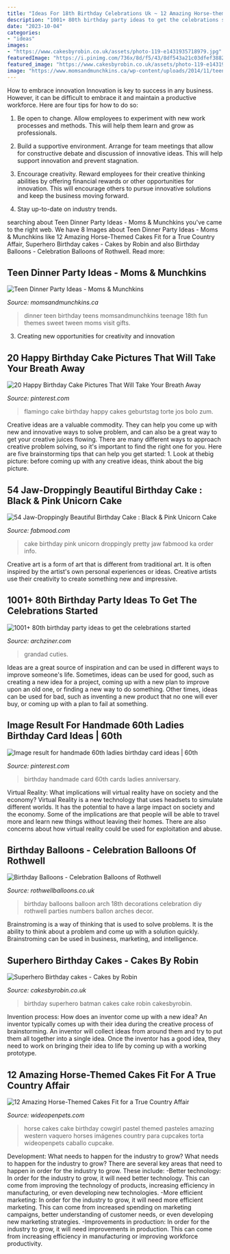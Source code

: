 ```yaml
---
title: "Ideas For 18th Birthday Celebrations Uk ~ 12 Amazing Horse-themed Cakes Fit For A True Country Affair"
description: "1001+ 80th birthday party ideas to get the celebrations started"
date: "2023-10-04"
categories:
- "ideas"
images:
- "https://www.cakesbyrobin.co.uk/assets/photo-119-e1431935718979.jpg"
featuredImage: "https://i.pinimg.com/736x/8d/f5/43/8df543a21c03dfef3882244ec5b0359d.jpg"
featured_image: "https://www.cakesbyrobin.co.uk/assets/photo-119-e1431935718979.jpg"
image: "https://www.momsandmunchkins.ca/wp-content/uploads/2014/11/teen-dinner-party-ideas.jpg"
---
```



How to embrace innovation
Innovation is key to success in any business. However, it can be difficult to embrace it and maintain a productive workforce. Here are four tips for how to do so:
1) Be open to change. Allow employees to experiment with new work processes and methods. This will help them learn and grow as professionals.

2) Build a supportive environment. Arrange for team meetings that allow for constructive debate and discussion of innovative ideas. This will help support innovation and prevent stagnation.

3) Encourage creativity. Reward employees for their creative thinking abilities by offering financial rewards or other opportunities for innovation. This will encourage others to pursue innovative solutions and keep the business moving forward.

4) Stay up-to-date on industry trends.

	

		
searching about Teen Dinner Party Ideas - Moms &amp; Munchkins you've came to the right web. We have 8 Images about Teen Dinner Party Ideas - Moms &amp; Munchkins like 12 Amazing Horse-Themed Cakes Fit for a True Country Affair, Superhero Birthday cakes - Cakes by Robin and also Birthday Balloons - Celebration Balloons of Rothwell. Read more:
		
    
## Teen Dinner Party Ideas - Moms &amp; Munchkins

<img loading=lazy src="https://www.momsandmunchkins.ca/wp-content/uploads/2014/11/teen-dinner-party-ideas.jpg" onerror="this.onerror=null;this.src='https://tse2.mm.bing.net/th?id=OIP.WyZd9bcYYMzf6qFPbyPQ6QHaMd&amp;pid=15.1';" alt="Teen Dinner Party Ideas - Moms &amp; Munchkins">

_Source: momsandmunchkins.ca_

>dinner teen birthday teens momsandmunchkins teenage 18th fun themes sweet tween moms visit gifts. 

	

3. Creating new opportunities for creativity and innovation 

    
## 20 Happy Birthday Cake Pictures That Will Take Your Breath Away

<img loading=lazy src="https://i.pinimg.com/736x/15/8a/e5/158ae5d2eeb4fc6af9b319127185bd8f.jpg" onerror="this.onerror=null;this.src='https://tse3.mm.bing.net/th?id=OIP.xwSluJP8aB10rbhkdv4OCAHaKm&amp;pid=15.1';" alt="20 Happy Birthday Cake Pictures That Will Take Your Breath Away">

_Source: pinterest.com_

>flamingo cake birthday happy cakes geburtstag torte jos bolo zum. 

	

Creative ideas are a valuable commodity. They can help you come up with new and innovative ways to solve problem, and can also be a great way to get your creative juices flowing. There are many different ways to approach creative problem solving, so it's important to find the right one for you. Here are five brainstorming tips that can help you get started: 1. Look at thebig picture: before coming up with any creative ideas, think about the big picture.

    
## 54 Jaw-Droppingly Beautiful Birthday Cake : Black &amp; Pink Unicorn Cake

<img loading=lazy src="https://www.fabmood.com/inspiration/wp-content/uploads/2020/11/cake-idea-5.jpg" onerror="this.onerror=null;this.src='https://tse3.mm.bing.net/th?id=OIP.P2PIL5O6_5_Y55yoWNIp8QHaM9&amp;pid=15.1';" alt="54 Jaw-Droppingly Beautiful Birthday Cake : Black &amp; Pink Unicorn Cake">

_Source: fabmood.com_

>cake birthday pink unicorn droppingly pretty jaw fabmood ka order info. 

	

Creative art is a form of art that is different from traditional art. It is often inspired by the artist's own personal experiences or ideas. Creative artists use their creativity to create something new and impressive.

    
## 1001+ 80th Birthday Party Ideas To Get The Celebrations Started

<img loading=lazy src="https://archziner.com/wp-content/uploads/2020/05/cake-decorated-with-family-members-made-out-of-fondant-80th-birthday-ideas-grandad-dad.jpg" onerror="this.onerror=null;this.src='https://tse3.mm.bing.net/th?id=OIP.jbVo08es_CLOgy7Lb2MnPAHaJ3&amp;pid=15.1';" alt="1001+ 80th birthday party ideas to get the celebrations started">

_Source: archziner.com_

>grandad cuties. 

	

Ideas are a great source of inspiration and can be used in different ways to improve someone's life. Sometimes, ideas can be used for good, such as creating a new idea for a project, coming up with a new plan to improve upon an old one, or finding a new way to do something. Other times, ideas can be used for bad, such as inventing a new product that no one will ever buy, or coming up with a plan to fail at something.

    
## Image Result For Handmade 60th Ladies Birthday Card Ideas | 60th

<img loading=lazy src="https://i.pinimg.com/736x/8d/f5/43/8df543a21c03dfef3882244ec5b0359d.jpg" onerror="this.onerror=null;this.src='https://tse1.mm.bing.net/th?id=OIP.kb3yIyhSYzsczCzLdmvgFwHaIS&amp;pid=15.1';" alt="Image result for handmade 60th ladies birthday card ideas | 60th">

_Source: pinterest.com_

>birthday handmade card 60th cards ladies anniversary. 

	

Virtual Reality: What implications will virtual reality have on society and the economy?
Virtual Reality is a new technology that uses headsets to simulate different worlds. It has the potential to have a large impact on society and the economy. Some of the implications are that people will be able to travel more and learn new things without leaving their homes. There are also concerns about how virtual reality could be used for exploitation and abuse.

    
## Birthday Balloons - Celebration Balloons Of Rothwell

<img loading=lazy src="https://www.rothwellballoons.co.uk/wp-content/uploads/2016/05/Birthday-Balloon2.jpg" onerror="this.onerror=null;this.src='https://tse4.mm.bing.net/th?id=OIP.ABXhRG7kRpeinn9Ju119kgHaFj&amp;pid=15.1';" alt="Birthday Balloons - Celebration Balloons of Rothwell">

_Source: rothwellballoons.co.uk_

>birthday balloons balloon arch 18th decorations celebration diy rothwell parties numbers ballon arches decor. 

	

Brainstroming is a way of thinking that is used to solve problems. It is the ability to think about a problem and come up with a solution quickly. Brainstroming can be used in business, marketing, and intelligence.

    
## Superhero Birthday Cakes - Cakes By Robin

<img loading=lazy src="https://www.cakesbyrobin.co.uk/assets/photo-119-e1431935718979.jpg" onerror="this.onerror=null;this.src='https://tse3.mm.bing.net/th?id=OIP.cQiMREifEranU3XlXxp1ngHaJ4&amp;pid=15.1';" alt="Superhero Birthday cakes - Cakes by Robin">

_Source: cakesbyrobin.co.uk_

>birthday superhero batman cakes cake robin cakesbyrobin. 

	

Invention process: How does an inventor come up with a new idea?
An inventor typically comes up with their idea during the creative process of brainstorming. An inventor will collect ideas from around them and try to put them all together into a single idea. Once the inventor has a good idea, they need to work on bringing their idea to life by coming up with a working prototype.

    
## 12 Amazing Horse-Themed Cakes Fit For A True Country Affair

<img loading=lazy src="http://cdn0.wideopenpets.com/wp-content/uploads/2016/04/cake-6.jpg" onerror="this.onerror=null;this.src='https://tse3.mm.bing.net/th?id=OIP.8i_IXbEJwHQret4E8qluGwHaJ4&amp;pid=15.1';" alt="12 Amazing Horse-Themed Cakes Fit for a True Country Affair">

_Source: wideopenpets.com_

>horse cakes cake birthday cowgirl pastel themed pasteles amazing western vaquero horses imágenes country para cupcakes torta wideopenpets caballo cupcake. 

	

Development: What needs to happen for the industry to grow?
What needs to happen for the industry to grow? 
There are several key areas that need to happen in order for the industry to grow. These include: 
-Better technology: In order for the industry to grow, it will need better technology. This can come from improving the technology of products, increasing efficiency in manufacturing, or even developing new technologies. 
-More efficient marketing: In order for the industry to grow, it will need more efficient marketing. This can come from increased spending on marketing campaigns, better understanding of customer needs, or even developing new marketing strategies. 
-Improvements in production: In order for the industry to grow, it will need improvements in production. This can come from increasing efficiency in manufacturing or improving workforce productivity.

